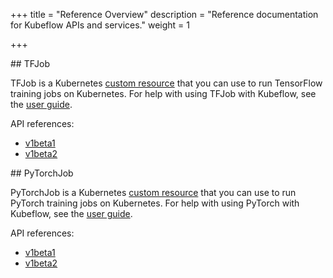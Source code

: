 +++
title = "Reference Overview"
description = "Reference documentation for Kubeflow APIs and services."
weight = 1

+++

<a id="tfjob">
## TFJob

TFJob is a Kubernetes 
[custom resource](https://kubernetes.io/docs/concepts/extend-kubernetes/api-extension/custom-resources/)
that you can use to run TensorFlow training jobs on Kubernetes. For help with
using TFJob with Kubeflow, see the [user guide](/docs/components/tftraining/).

API references:

  * [v1beta1](/docs/reference/tfjob/v1beta1/tensorflow/)
  * [v1beta2](/docs/reference/tfjob/v1beta2/tensorflow/)

<a id="pytorchjob">
## PyTorchJob

PyTorchJob is a Kubernetes
[custom resource](https://kubernetes.io/docs/concepts/extend-kubernetes/api-extension/custom-resources/)
that you can use to run PyTorch training jobs on Kubernetes. For help with
using PyTorch with Kubeflow, see the [user guide](/docs/components/pytorch/).

API references:

  * [v1beta1](/docs/reference/pytorchjob/v1beta1/pytorch/)
  * [v1beta2](/docs/reference/pytorchjob/v1beta2/pytorch/)
